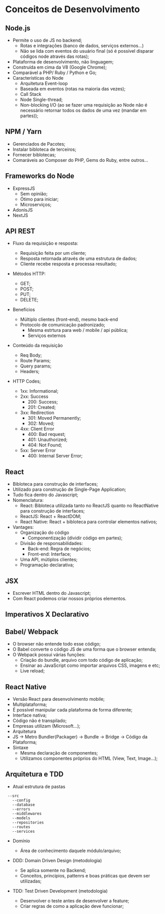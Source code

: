 # Conceitos de Desenvolvimento

## Node.js
 - Permite o uso de JS no backend;
   - Rotas e integrações (banco de dados, serviços externos...)
   - Não se lida com eventos do usuário final (só é possível disparar códigos node através das rotas);
 - Plataforma de desenvolvimento, não linguagem;
 - Construída em cima da V8 (Google Chrome);
 - Comparável a PHP/ Ruby / Python e Go;
 - Características do Node
   - Arquitetura Event-loop
   - Baseada em eventos (rotas na maioria das vezes);
   - Call Stack
   - Node Single-thread;
   - Non-blocking I/O (ao se fazer uma requisição ao Node não é necessário retornar todos os dados de uma vez (mandar em partes));
   

## NPM / Yarn
 - Gerenciados de Pacotes;
 - Instalar bibloteca de terceiros;
 - Fornecer biblotecas;
 - Comaráveis ao Composer do PHP, Gems do Ruby, entre outros...

## Frameworks do Node
 - ExpressJS
   - Sem opinião;
   - Ótimo para iniciar;
   - Microserviços;
- AdonisJS
- NextJS 

## API REST
 - Fluxo da requisição e resposta:
   - Requisição feita por um cliente;
   - Resposta retornada através de uma estrutura de dados;
   - Cliente recebe resposta e processa resultado;

 - Métodos HTTP:
   - GET;
   - POST;
   - PUT;
   - DELETE;

 - Benefícios
   - Múltiplo clientes (front-end), mesmo back-end
   - Protocolo de comunicação padronizado;
     - Mesma estrtura para web / mobile / api pública;
     - Serviços externos

 - Conteúdo da requisição
   - Req Body;
   - Route Params;
   - Query params;
   - Headers;

 - HTTP Codes;
   - 1xx: Informational;
   - 2xx: Success
     - 200: Success;
     - 201: Created;
   - 3xx: Redirection
     - 301: Moved Permanently;
     - 302: Moved;
   - 4xx: Client Error
     - 400: Bad request;
     - 401: Unauthorized;
     - 404: Not Found;
   - 5xx: Server Error
     - 400: Internal Server Error;

## React
 - Bibloteca para construção de interfaces;
 - Utilizado para construção de Single-Page Application;
 - Tudo fica dentro do Javascript;
 - Nomenclatura:
   - React: Bibloteca utilizada tanto no ReactJS quanto no ReactNative para construção de interfaces;
   - ReactJS: React + ReactDOM;
   - React Native: React + bibloteca para controlar elementos nativos;
- Vantages:
  - Organização do código
    - Componentização (dividir código em partes);
  - Divisão de responsabilidades: 
    - Back-end: Regra de negócios;
    - Front-end: Interface; 
  - Uma API, mútiplos clientes;
  - Programação declarativa;

## JSX
 - Escrever HTML dentro do Javascript;
 - Com React podemos criar nossos próprios elementos.

## Imperativos X Declarativo
 
## Babel/ Webpack
 - O browser não entende todo esse código;
 - O Babel converte o código JS de uma forma que o browser entenda;
 - O Webpack possui várias funções:
   - Criação do bundle, arquivo com todo código de aplicação;
   - Ensinar ao JavaScript como importar arquivos CSS, imagens e etc;
   - Live reload;
   
## React Native
 - Versão React para desenvolvimento mobile;
 - Multiplataforma;
 - É possível manipular cada plataforma de forma diferente;
 - Interface nativa;
 - Código não é transpilado;
 - Empresas utilizam (Microsoft...);
  - Arquitetura
   - JS -> Metro Bundler(Packager) -> Bundle -> Bridge -> Código da Plataforma;
 - Sintaxe
   - Mesma declaração de componentes;
   - Utilizamos componentes próprios do HTML (View, Text, Image...);
   
## Arquitetura e TDD
 - Atual estrutura de pastas
 ```
  --src
    --config
    --database
    --errors
    --middlewares
    --models
    --repositories
    --routes
    --services
 ```
 - Domínio
   - Área de conhecimento daquele módulo/arquivo;

 - DDD: Domain Driven Design (metodologia)
   - Se aplica somente no Backend;
   - Conceitos, principios, pattenrs e boas práticas que devem ser utilizadas;

 - TDD: Test Driven Development (metodologia)
   - Desenvolver o teste antes de desenvolver a feature;
   - Criar regras de como a aplicação deve funcionar;
   
 
